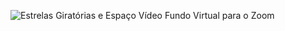 ![Estrelas Giratórias e Espaço Vídeo Fundo Virtual para o Zoom](https://user-images.githubusercontent.com/37030292/111891193-c6b63e80-89cf-11eb-8706-d4ee6ed27e8e.png)

<!--
**patriciatozi/patriciatozi** is a ✨ _special_ ✨ repository because its `README.md` (this file) appears on your GitHub profile.

Here are some ideas to get you started:

- 🔭 I’m currently working on ...
- 🌱 I’m currently learning ...
- 👯 I’m looking to collaborate on ...
- 🤔 I’m looking for help with ...
- 💬 Ask me about ...
- 📫 How to reach me: ...
- 😄 Pronouns: ...
- ⚡ Fun fact: ...
-->
